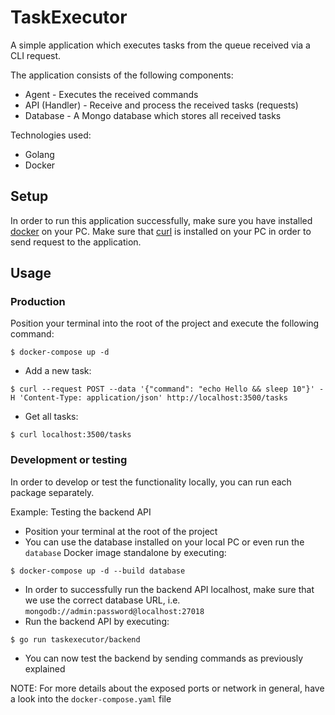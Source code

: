 # TaskExecutor #

A simple application which executes tasks from the queue received via a CLI request.

The application consists of the following components:
* Agent         - Executes the received commands
* API (Handler) - Receive and process the received tasks (requests)
* Database      - A Mongo database which stores all received tasks

Technologies used:
* Golang
* Docker

## Setup ##

In order to run this application successfully, make sure you have installed [docker](https://docs.docker.com/get-docker/) on your PC.
Make sure that [curl](https://curl.se/) is installed on your PC in order to send request to the application.

## Usage ##

### Production ###

Position your terminal into the root of the project and execute the following command:
```shell
$ docker-compose up -d
```

* Add a new task:
```shell
$ curl --request POST --data '{"command": "echo Hello && sleep 10"}' -H 'Content-Type: application/json' http://localhost:3500/tasks
```

* Get all tasks:
```shell
$ curl localhost:3500/tasks
```

### Development or testing ###

In order to develop or test the functionality locally, you can run each package separately. 

Example: Testing the backend API

* Position your terminal at the root of the project
* You can use the database installed on your local PC or even run the `database` Docker image standalone by executing:
```shell
$ docker-compose up -d --build database
```
* In order to successfully run the backend API localhost, make sure that we use the correct database URL, i.e. `mongodb://admin:password@localhost:27018`
* Run the backend API by executing:
```shell
$ go run taskexecutor/backend
```
* You can now test the backend by sending commands as previously explained

NOTE: For more details about the exposed ports or network in general, have a look into the `docker-compose.yaml` file
